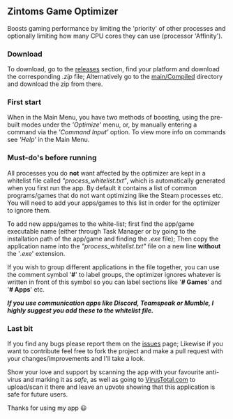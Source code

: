 ## Zintoms Game Optimizer
Boosts gaming performance by limiting the 'priority' of other processes and optionally limiting how many CPU cores they can use (processor 'Affinity').

### Download
To download, go to the [releases](https://github.com/Zintom/GameOptimizer/releases) section, find your platform and download the corresponding *.zip* file; Alternatively go to the [main/Compiled](https://github.com/Zintom/GameOptimizer/tree/main/Compiled) directory and download the zip from there.

### First start
When in the Main Menu, you have two methods of boosting, using the pre-built modes under the *'Optimize'* menu, or, by manually entering a command via the *'Command Input'* option. To view more info on commands see *'Help'* in the Main Menu.

### Must-do's before running
All processes you do **not** want affected by the optimizer are kept in a whitelist file called *"process_whitelist.txt"*, which is automatically generated when you first run the app. By default it contains a list of common programs/games that do not want optimizing like the Steam processes etc. You will need to add your apps/games to this list in order for the optimizer to ignore them.
	
To add new apps/games to the white-list; first find the app/game executable name (either through Task Manager or by going to the installation path of the app/game and finding the *.exe* file); Then copy the application name into the *"process_whitelist.txt"* file on a new line **without** the '*.exe*' extension.

If you wish to group different applications in the file together, you can use the comment symbol '**#**' to label groups, the optimizer ignores whatever is written in front of this symbol so you can label sections like '**# Games**' and '**# Apps**' etc.

***If you use communication apps like Discord, Teamspeak or Mumble, I highly suggest you add these to the whitelist file.***

### Last bit
If you find any bugs please report them on the [issues](https://github.com/Zintom/GameOptimizer/issues) page; Likewise if you want to contribute feel free to fork the project and make a pull request with your changes/improvements and I'll take a look.

Show your love and support by scanning the app with your favourite anti-virus and marking it as *safe*, as well as going to [VirusTotal.com](https://www.virustotal.com) to upload/scan it there and leave an upvote showing that this application is safe for future users.

Thanks for using my app 😃
